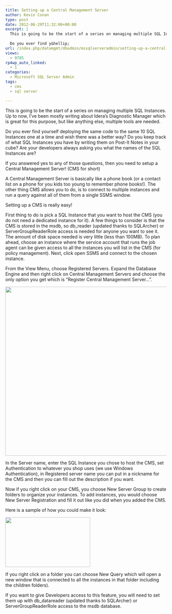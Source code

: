 ```yaml
---
title: Setting up a Central Management Server
author: Kevin Conan
type: post
date: 2012-06-29T11:32:00+00:00
excerpt: |
  This is going to be the start of a series on managing multiple SQL Instances.  Up to now, I've been mostly writing about Idera's Diagnostic Manager which is great for this purpose, but like anything else, multiple tools are needed.
  
  Do you ever find y&hellip;
url: /index.php/datamgmt/dbadmin/mssqlserveradmin/setting-up-a-central-management/
views:
  - 9785
rp4wp_auto_linked:
  - 1
categories:
  - Microsoft SQL Server Admin
tags:
  - cms
  - sql server

---
```

This is going to be the start of a series on managing multiple SQL Instances. Up to now, I&#8217;ve been mostly writing about Idera&#8217;s Diagnostic Manager which is great for this purpose, but like anything else, multiple tools are needed.

Do you ever find yourself deploying the same code to the same 10 SQL Instances one at a time and wish there was a better way? Do you keep track of what SQL Instances you have by writing them on Post-It Notes in your cube? Are your developers always asking you what the names of the SQL Instances are?

If you answered yes to any of those questions, then you need to setup a Central Management Server! (CMS for short)

A Central Management Server is basically like a phone book (or a contact list on a phone for you kids too young to remember phone books!). The other thing CMS allows you to do, is to connect to multiple instances and run a query against all of them from a single SSMS window.

Setting up a CMS is really easy! 

First thing to do is pick a SQL Instance that you want to host the CMS (you do not need a dedicated instance for it). A few things to consider is that the CMS is stored in the msdb, so db_reader (updated thanks to SQLArcher) or ServerGroupReaderRole access is needed for anyone you want to see it. The amount of disk space needed is very little (less than 100MB). To plan ahead, choose an instance where the service account that runs the job agent can be given access to all the instances you will list in the CMS (for policy management). Next, click open SSMS and connect to the chosen instance.

From the View Menu, choose Registered Servers. Expand the Database Engine and then right click on Central Management Servers and choose the only option you get which is &#8220;Register Central Management Server&#8230;&#8221;.

<div class="image_block">
  <a href="/wp-content/uploads/users/kconan/CMS1.jpg?mtime=1340976654"><img alt="" src="/wp-content/uploads/users/kconan/CMS1.jpg?mtime=1340976654" width="656" height="526" /></a>
</div>

In the Server name, enter the SQL Instance you chose to host the CMS, set Authentication to whatever you shop uses (we use Windows Authentication), in Registered server name you can put in a nickname for the CMS and then you can fill out the description if you want.

Now if you right click on your CMS, you choose New Server Group to create folders to organize your instances. To add instances, you would choose New Server Registration and fill it out like you did when you added the CMS.

Here is a sample of how you could make it look:

<div class="image_block">
  <a href="/wp-content/uploads/users/kconan/CMS2.jpg?mtime=1340976654"><img alt="" src="/wp-content/uploads/users/kconan/CMS2.jpg?mtime=1340976654" width="265" height="155" /></a>
</div>

If you right click on a folder you can choose New Query which will open a new window that is connected to all the instances in that folder including the children folders).

If you want to give Developers access to this feature, you will need to set them up with db_datareader (updated thanks to SQLArcher) or ServerGroupReaderRole access to the msdb database.